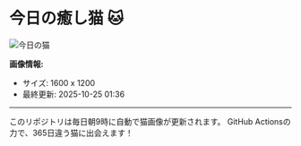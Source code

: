 # 今日の癒し猫 🐱

![今日の猫](https://cdn2.thecatapi.com/images/cni.jpg)

**画像情報:**
- サイズ: 1600 x 1200
- 最終更新: 2025-10-25 01:36

---

このリポジトリは毎日朝9時に自動で猫画像が更新されます。
GitHub Actionsの力で、365日違う猫に出会えます！
